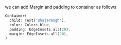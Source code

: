 we can add Margin and padding to container as follows 

```dart
Container(
  child: Text('Bhajarangh'),
  color: Colors.blue,
  padding: EdgeInsets.all(20),
  margin: EdgeInsets.all(20),
)
```
